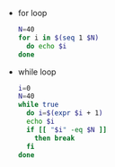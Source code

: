 - for loop
  ```bash
  N=40
  for i in $(seq 1 $N)
    do echo $i
  done
  ```

- while loop
  ```bash
  i=0
  N=40
  while true
    do i=$(expr $i + 1)
    echo $i
    if [[ "$i" -eq $N ]]
      then break
    fi
  done
  ```
